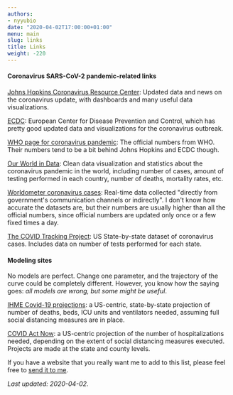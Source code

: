 ```yaml
---
authors:
- nyyubio
date: "2020-04-02T17:00:00+01:00"
menu: main
slug: links
title: Links
weight: -220
---
```


#### Coronavirus SARS-CoV-2 pandemic-related links

[Johns Hopkins Coronavirus Resource Center]: Updated data and news on the coronavirus update, with dashboards and many useful data visualizations.

[ECDC]: European Center for Disease Prevention and Control, which has pretty good updated data and visualizations for the coronavirus outbreak.

[WHO page for coronavirus pandemic]: The official numbers from WHO. Their numbers tend to be a bit behind Johns Hopkins and ECDC though.

[Our World in Data]: Clean data visualization and statistics about the coronavirus pandemic in the world, including number of cases, amount of testing performed in each country, number of deaths, mortality rates, etc.

[Worldometer coronavirus cases]: Real-time data collected "directly from government's communication channels or indirectly". I don't know how accurate the datasets are, but their numbers are usually higher than all the official numbers, since official numbers are updated only once or a few fixed times a day. 

[The COVID Tracking Project]: US State-by-state dataset of coronavirus cases. Includes data on number of tests performed for each state. 

[ECDC]: https://www.ecdc.europa.eu/en/covid-19-pandemic
[Johns Hopkins Coronavirus Resource Center]: https://coronavirus.jhu.edu/
[Our World in Data]: https://ourworldindata.org/coronavirus
[Worldometer coronavirus cases]: https://www.worldometers.info/coronavirus/
[WHO page for coronavirus pandemic]: https://www.who.int/emergencies/diseases/novel-coronavirus-2019
[The COVID Tracking Project]: https://covidtracking.com/

#### Modeling sites

No models are perfect. Change one parameter, and the trajectory of the curve could be completely different. However, you know how the saying goes: *all models are wrong, but some might be useful*.

[IHME Covid-19 projections]: a US-centric, state-by-state projection of number of deaths, beds, ICU units and ventilators needed, assuming full social distancing measures are in place. 

[COVID Act Now]: a US-centric projection of the number of hospitalizations needed, depending on the extent of social distancing measures executed. Projects are made at the state and county levels.

[IHME Covid-19 projections]: https://covid19.healthdata.org/
[COVID Act Now]: https://covidactnow.org/

If you have a website that you really want me to add to this list, please feel free to [send it to me].

[send it to me]: <mailto:nyyubio@gmail.com>



*Last updated: 2020-04-02.*